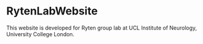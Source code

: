 # RytenLabWebsite

This website is developed for Ryten group lab at UCL Institute of Neurology, University College London.